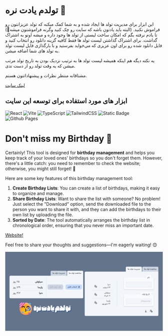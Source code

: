 # تولدم یادت نره 🥳
این ابزار برای مدیریت تولد ها ایجاد شده و به شما کمک میکنه که تولد عزیزانتون رو فراموش نکنید. (البته باید یادتون باشه که سایت رو چک کنید وگرنه فراموشتون میشه🤭)
تا یادم نرفته بگم که امکان ساخت لیستی از تولد ها وجود داره و میشه اونو به اشتراک گداشت. برای اشتراک گذاشتن لیست تولد ها فقط کافیه گزینه دانلود رو انتخاب کنید و فایل دانلود شده رو برای اون عزیزی که می‌خواید بفرستید و با بارگذازی فایل لیست تولد به تولد های شما اضافه میشن.

یه نکته دیگه هم اینکه همیشه لیست تولد ها به ترتیب نزدیک بودن به تاریخ تولد مرتب میشن که یه وقت تولد رو از دست ندی.

مشتاقانه منتظر نظرات و پیشنهاداتتون هستم.

[لینک سایت](https://myadegari.github.io/birthday-reminder/)

## ابزار های مورد استفاده برای توسعه این سایت
![React](https://img.shields.io/badge/React-%2320232a.svg?logo=react&logoColor=%2361DAFB)
![Vite](https://img.shields.io/badge/Vite-646CFF?logo=vite&logoColor=fff)
![TypeScript](https://img.shields.io/badge/TypeScript-3178C6?logo=typescript&logoColor=fff)
![TailwindCSS](https://img.shields.io/badge/Tailwind%20CSS-%2338B2AC.svg?logo=tailwind-css&logoColor=white)
![Static Badge](https://img.shields.io/badge/zustand-black)
![Github Pages](https://img.shields.io/badge/Github%20Pages-121013?logo=github&logoColor=white)
# Don't miss my Birthday 🥳
Certainly! This tool is designed for **birthday management** and helps you keep track of your loved ones' birthdays so you don't forget them. However, there's a little catch: you need to remember to check the website; otherwise, you might still forget! 🤭

Here are some key features of this birthday management tool:

1. **Create Birthday Lists**: You can create a list of birthdays, making it easy to organize and manage.
2. **Share Birthday Lists**: Want to share the list with someone? No problem! Just select the "Download" option, send the downloaded file to the person you want to share it with, and they can add the birthdays to their own list by uploading the file.
3. **Sorted by Date**: The tool automatically arranges the birthday list in chronological order, ensuring that you never miss an important date.
   
[Website!](https://myadegari.github.io/birthday-reminder/)

Feel free to share your thoughts and suggestions—I'm eagerly waiting! 😊
<p align="center">
  <img src="readme.png" />
</p>
